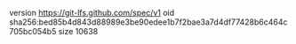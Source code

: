 version https://git-lfs.github.com/spec/v1
oid sha256:bed85b4d843d88989e3be90edee1b7f2bae3a7d4df77428b6c464c705bc054b5
size 10638

